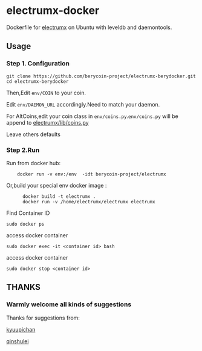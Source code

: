 # electrumx-docker
Dockerfile for [electrumx](https://github.com/berycoin-project/electrumx) on Ubuntu with leveldb and daemontools.

## Usage
### Step 1. Configuration
```
git clone https://github.com/berycoin-project/electrumx-berydocker.git
cd electrumx-berydocker
```

Then,Edit `env/COIN` to your coin.

Edit `env/DAEMON_URL` accordingly.Need to match your daemon.

For AltCoins,edit your coin class in `env/coins.py`.`env/coins.py` will be append to [electrumx/lib/coins.py](https://github.com/berycoin-project/electrumx/blob/master/lib/coins.py)

Leave others defaults

### Step 2.Run
Run from docker hub:
```shell
    docker run -v env:/env  -idt berycoin-project/electrumx
```

Or,build your special env docker image :
```shell
      docker build -t electrumx .
      docker run -v /home/electrumx/electrumx electrumx
```

Find Container ID
```
sudo docker ps
```

access docker container
```
sudo docker exec -it <container id> bash
```

access docker container
```
sudo docker stop <container id>
```

## THANKS

### Warmly welcome all kinds of suggestions

Thanks for suggestions from:

[kyuupichan](https://github.com/kyuupichan/electrumx)

[qinshulei](https://github.com/qinshulei)


